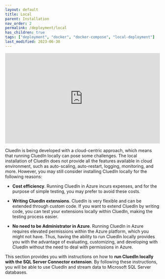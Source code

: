 ```yaml
---
layout: default
title: Local
parent: Installation
nav_order: 2
permalink: /deployment/local
has_children: true
tags: ["deployment", "docker", "docker-compose", "local-deployment"]
last_modified: 2023-06-30
---
```



<div style='padding:58.42% 0 0 0;position:relative;'>
<iframe src="https://player.vimeo.com/video/842179773?badge=0&amp;autopause=0&amp;player_id=0&amp;app_id=58479" frameborder="0" allow="autoplay; fullscreen; picture-in-picture" allowfullscreen style="position:absolute;top:0;left:0;width:100%;height:100%;" title="AMA_installation_overview_video_upd"></iframe>
</div>


CluedIn is being developed with a cloud-centric approach, which means that running CluedIn locally can pose some challenges. The local installation of CluedIn does not provide all the features available in cloud environment, such as auto-scaling, auto-restart, logging, monitoring, and more. However, you may still consider installing CluedIn locally for the following reasons:

- **Cost efficiency**. Running CluedIn in Azure incurs expenses, and for the purpose of simple testing, you may prefer to avoid these costs.

- **Writing CluedIn extensions**. CluedIn is very flexible and can be extended through custom code. If you want to extend CluedIn by writing code, you can test your extensions locally within CluedIn, making the testing process easier.

- **No need to be Administrator in Azure**. Running CluedIn in Azure requires elevated permissions within the Azure platform, which you might not have. Thus, having the ability to run CluedIn locally provides you with the advantage of evaluating, customizing, and developing with CluedIn without the need to deal with permissions in Azure.

This section provides you with instructions on how to **run CluedIn locally with the SQL Server Connector extension**. By following these instructions, you will be able to use CluedIn and stream data to Microsoft SQL Server databases.